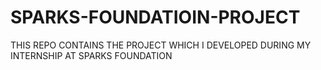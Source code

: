 # SPARKS-FOUNDATIOIN-PROJECT
THIS REPO CONTAINS THE PROJECT WHICH I DEVELOPED DURING MY INTERNSHIP AT SPARKS FOUNDATION
